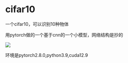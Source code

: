 # cifar10
<p>一个cifar10，可以识别10种物体</p>
<p>用pytorch做的一个基于cnn的一个小模型，网络结构是抄的</p>
<img src="https://p.sda1.dev/27/6b557608adcd54e85bd8793d79e66035/image.png">
<p>环境是pytorch2.8.0,python3.9,cuda12.9</p>

